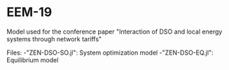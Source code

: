 # EEM-19
Model used for the conference paper "Interaction of DSO and local energy systems through network tariffs"

Files:
-"ZEN-DSO-SO.jl": System optimization model
-"ZEN-DSO-EQ.jl": Equilibrium model

